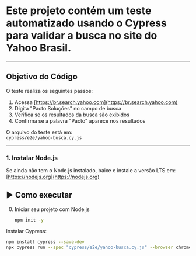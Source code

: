 # Este projeto contém um teste automatizado usando o **Cypress** para validar a busca no site do **Yahoo Brasil**.

---

## Objetivo do Código

O teste realiza os seguintes passos:

1. Acessa [https://br.search.yahoo.com](https://br.search.yahoo.com)
2. Digita "Pacto Soluções" no campo de busca
3. Verifica se os resultados da busca são exibidos
4. Confirma se a palavra "Pacto" aparece nos resultados

O arquivo do teste está em:  
`cypress/e2e/yahoo-busca.cy.js`

---

### 1. Instalar Node.js

Se ainda não tem o Node.js instalado, baixe e instale a versão LTS em:  
[https://nodejs.org](https://nodejs.org)



## ▶️ Como executar

0. Iniciar seu projeto com Node.js
   ```bash
   npm init -y

Instalar Cypress:
  ```bash
  npm install cypress --save-dev
  npx cypress run --spec "cypress/e2e/yahoo-busca.cy.js" --browser chrome --headed
